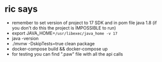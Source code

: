 # ric says

- remember to set version of project to 17 SDK and in pom file java 1.8 (if you don't do this the project is IMPOSSIBLE to run)
- export JAVA_HOME=`/usr/libexec/java_home -v 17`
- java -version
- ./mvnw -DskipTests=true clean package
- docker-compose build && docker-compose up
- for testing you can find ".paw" file with all the api calls